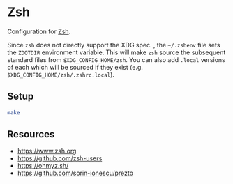 # Zsh

Configuration for [Zsh](https://www.zsh.org).

Since `zsh` does not directly support the XDG spec. , the `~/.zshenv` file sets
the `ZDOTDIR` environment variable. This will make `zsh` source the subsequent
standard files from `$XDG_CONFIG_HOME/zsh`. You can also add `.local` versions
of each which will be sourced if they exist (e.g.
`$XDG_CONFIG_HOME/zsh/.zshrc.local`).

## Setup

```bash
make
```

## Resources

- https://www.zsh.org
- https://github.com/zsh-users
- https://ohmyz.sh/
- https://github.com/sorin-ionescu/prezto
